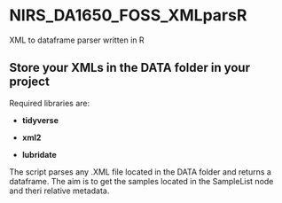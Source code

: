 # NIRS_DA1650_FOSS_XMLparsR
XML to dataframe parser written in R

## Store your XMLs in the DATA folder in your project

Required libraries are: 

- **tidyverse**

- **xml2**

- **lubridate**

The script parses any .XML file located in the DATA folder and returns a dataframe. The aim is to get the samples located in the SampleList node and theri relative metadata.
